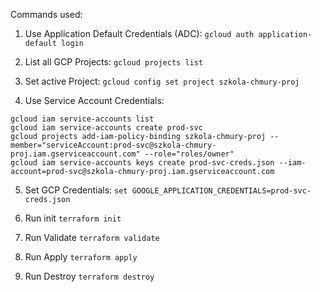 Commands used:

1. Use Application Default Credentials (ADC):
`gcloud auth application-default login`

2. List all GCP Projects:
`gcloud projects list`

3. Set active Project:
`gcloud config set project szkola-chmury-proj`

4. Use Service Account Credentials:
```
gcloud iam service-accounts list
gcloud iam service-accounts create prod-svc
gcloud projects add-iam-policy-binding szkola-chmury-proj --member="serviceAccount:prod-svc@szkola-chmury-proj.iam.gserviceaccount.com" --role="roles/owner"
gcloud iam service-accounts keys create prod-svc-creds.json --iam-account=prod-svc@szkola-chmury-proj.iam.gserviceaccount.com
```

5. Set GCP Credentials:
`set GOOGLE_APPLICATION_CREDENTIALS=prod-svc-creds.json`

6. Run init
`terraform init`

7. Run Validate
`terraform validate`

8. Run Apply
`terraform apply`

9. Run Destroy
`terraform destroy`
